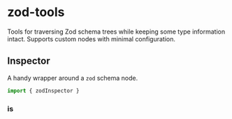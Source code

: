 # zod-tools

Tools for traversing Zod schema trees while keeping some type information intact. Supports custom nodes with minimal configuration.

## Inspector

A handy wrapper around a `zod` schema node.

```typescript
import { zodInspector }
```



### is

